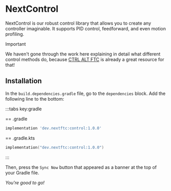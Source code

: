 # NextControl

NextControl is our robust control library that allows you to create any
controller imaginable. It supports PID control, feedforward, and even motion
profiling.

> [!IMPORTANT]
> We haven't gone through the work here explaining in detail what
> different
> control methods do, because [CTRL ALT FTC](https://www.ctrlaltftc.com) is
> already a great resource for that!

## Installation

In the `build.dependencies.gradle` file, go to the `dependencies` block. Add
the following line to the bottom:

:::tabs key:gradle

== .gradle

```groovy
implementation 'dev.nextftc:control:1.0.0'
```

== .gradle.kts

```kotlin
implementation("dev.nextftc:control:1.0.0")
```

:::

Then, press the `Sync Now` button that appeared as a banner at the top of
your Gradle file.

*You're good to go!*